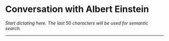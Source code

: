# Conversation with Albert Einstein

*Start dictating here. The last 50 characters will be used for semantic search.*

---

